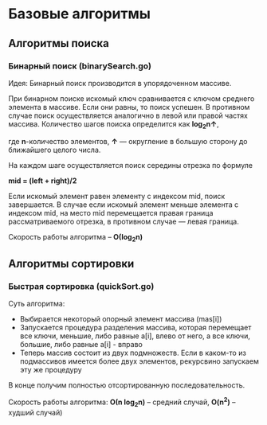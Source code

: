 # Базовые алгоритмы
## Алгоритмы поиска

### Бинарный поиск (binarySearch.go)
Идея: Бинарный поиск производится в упорядоченном массиве.

При бинарном поиске искомый ключ сравнивается с ключом среднего элемента в массиве. Если они равны, то поиск успешен. В противном случае поиск осуществляется аналогично в левой или правой частях массива.
Количество шагов поиска определится как **log<sub>2</sub>n↑**,

где **n**-количество элементов,
**↑** — округление в большую сторону до ближайшего целого числа.

На каждом шаге осуществляется поиск середины отрезка по формуле

**mid = (left + right)/2**

Если искомый элемент равен элементу с индексом mid, поиск завершается.
В случае если искомый элемент меньше элемента с индексом mid, на место mid перемещается правая граница рассматриваемого отрезка, в противном случае — левая граница.

Скорость работы алгоритма – **О(log<sub>2</sub>n)**

## Алгоритмы сортировки

### Быстрая сортировка (quickSort.go)
Суть алгоритма:

* Выбирается некоторый опорный элемент массива (mas[i])
* Запускается процедура разделения массива, которая перемещает все ключи, меньшие, либо равные a[i], влево от него, а все ключи, большие, либо равные a[i] - вправо
* Теперь массив состоит из двух подмножеств. Если в каком-то из подмассивов имеется более двух элементов, рекурсвино запускаем эту же процедуру

В конце получим полностью отсортированную последовательность.

Скорость работы алгоритма: **О(n log<sub>2</sub>n)** – средний случай, **O(n<sup>2</sup>)** – худший случай)  